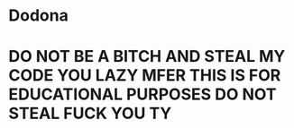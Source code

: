# Dodona
# **DO NOT BE A BITCH AND STEAL MY CODE YOU LAZY MFER THIS IS FOR EDUCATIONAL PURPOSES DO NOT STEAL FUCK YOU TY**
